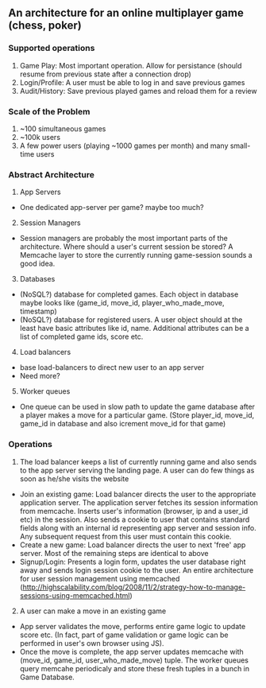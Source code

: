 ## An architecture for an online multiplayer game (chess, poker)

### Supported operations
1. Game Play: Most important operation. Allow for persistance (should resume from previous state after a connection drop)
2. Login/Profile: A user must be able to log in and save previous games
3. Audit/History: Save previous played games and reload them for a review

### Scale of the Problem
1. ~100 simultaneous games
2. ~100k users
3. A few power users (playing ~1000 games per month) and many small-time users

### Abstract Architecture
1. App Servers
  * One dedicated app-server per game? maybe too much? 
2. Session Managers
  * Session managers are probably the most important parts of the architecture. Where should a user's current session be stored? A Memcache layer to store the currently running game-session sounds a good idea.
3. Databases
  * (NoSQL?) database for completed games. Each object in database maybe looks like (game_id, move_id, player_who_made_move, timestamp)
  * (NoSQL?) database for registered users. A user object should at the least have basic attributes like id, name. Additional attributes can be a list of completed game ids, score etc.
4. Load balancers
  * base load-balancers to direct new user to an app server
  * Need more?
5. Worker queues
  * One queue can be used in slow path to update the game database after a player makes a move for a particular game. (Store player_id, move_id, game_id in database and also icrement move_id for that game)

### Operations
1. The load balancer keeps a list of currently running game and also sends to the app server serving the landing page. A user can do few things as soon as he/she visits the website
  * Join an existing game: Load balancer directs the user to the appropriate application server. The application server fetches its session information from memcache. Inserts user's information (browser, ip and a user_id etc) in the session. Also sends a cookie to user that contains standard fields along with an internal id representing app server and session info. Any subsequent request from this user must contain this cookie.
  * Create a new game: Load balancer directs the user to next 'free' app server. Most of the remaining steps are identical to above
  * Signup/Login: Presents a login form, updates the user database right away and sends login session cookie to the user. An entire architecture for user session management using memcached (http://highscalability.com/blog/2008/11/2/strategy-how-to-manage-sessions-using-memcached.html)
2. A user can make a move in an existing game
  * App server validates the move, performs entire game logic to update score etc. (In fact, part of game validation or game logic can be performed in user's own browser using JS). 
  * Once the move is complete, the app server updates memcache with (move_id, game_id, user_who_made_move) tuple. The worker queues query memcahe periodicaly and store these fresh tuples in a bunch in Game Database.

